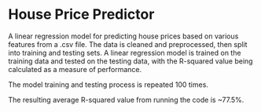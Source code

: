 # House Price Predictor
A linear regression model for predicting house prices based on various features from a .csv file. The data is cleaned and preprocessed, then split into training and testing sets. A linear regression model is trained on the training data and tested on the testing data, with the R-squared value being calculated as a measure of performance. 

The model training and testing process is repeated 100 times.

The resulting average R-squared value from running the code is ~77.5%. 
